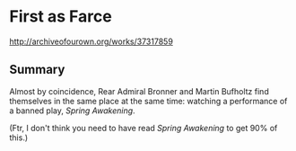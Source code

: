 # First as Farce

http://archiveofourown.org/works/37317859

## Summary

Almost by coincidence, Rear Admiral Bronner and Martin Bufholtz find themselves in the same place at the same time: watching a performance of a banned play, *Spring Awakening*.

(Ftr, I don't think you need to have read *Spring Awakening* to get 90% of this.)

